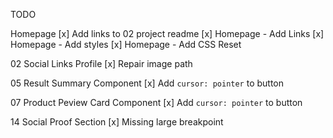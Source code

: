 TODO

Homepage
[x] Add links to 02 project readme
[x] Homepage - Add Links
[x] Homepage - Add styles
[x] Homepage - Add CSS Reset

02 Social Links Profile
[x] Repair image path

05 Result Summary Component
[x] Add `cursor: pointer` to button

07 Product Peview Card Component
[x] Add `cursor: pointer` to button

14 Social Proof Section
[x] Missing large breakpoint